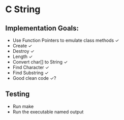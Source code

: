 # C String
## Implementation Goals:
- Use Function Pointers to emulate class methods ✓
- Create ✓
- Destroy ✓
- Length ✓
- Convert char[] to String ✓
- Find Character ✓
- Find Substring ✓
- Good clean code <fingerscrossedemoji> ✓?

## Testing
- Run make
- Run the executable named output

